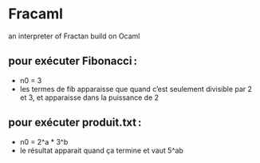# Fracaml
an interpreter of Fractan build on Ocaml

## pour exécuter Fibonacci :

- n0 = 3
- les termes de fib apparaisse que quand c’est seulement divisible par 2 et 3, et apparaisse dans la puissance de 2

## pour exécuter produit.txt :

- n0 = 2^a * 3^b
- le résultat apparait quand ça termine et vaut 5^ab
